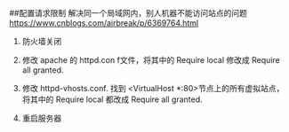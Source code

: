 ##配置请求限制
解决同一个局域网内，别人机器不能访问站点的问题
https://www.cnblogs.com/airbreak/p/6369764.html

1. 防火墙关闭

2. 修改 apache 的 httpd.con f文件，将其中的 Require local 修改成 Require all granted.

3. 修改 httpd-vhosts.conf. 找到 <VirtualHost *:80>节点上的所有虚拟站点，将其中的 Require local 都改成 Require all granted.

4. 重启服务器
